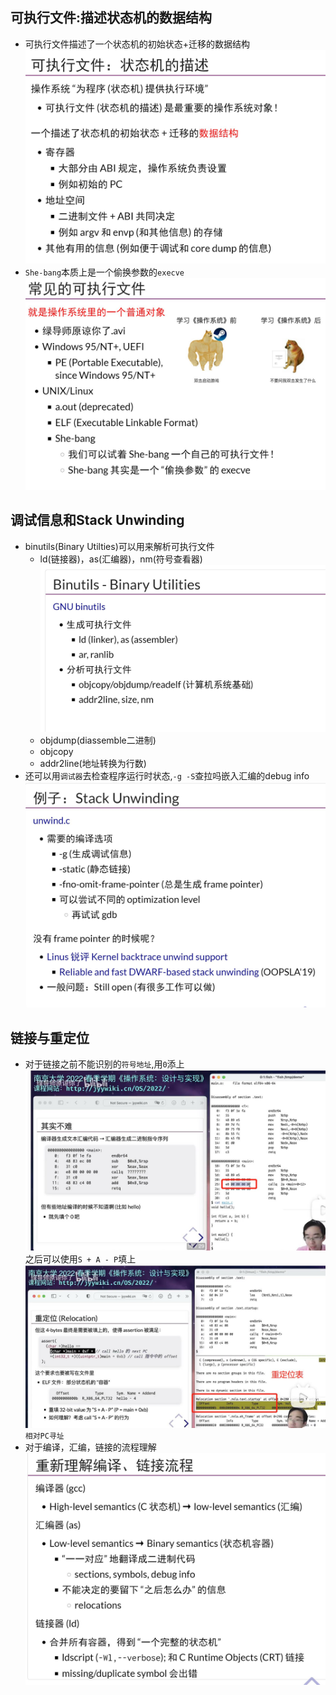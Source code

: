 ## 可执行文件:描述状态机的数据结构
- 可执行文件描述了一个状态机的初始状态+迁移的数据结构![](./executable.jpg)
- `She-bang`本质上是一个偷换参数的`execve`![](./she-bang.jpg)
## 调试信息和Stack Unwinding
- binutils(Binary Utilties)可以用来解析可执行文件
    - ld(链接器)，as(汇编器)，nm(符号查看器)![](./binutils.jpg)
    - objdump(diassemble二进制)
    - objcopy  
    - addr2line(地址转换为行数)
- 还可以用`调试器`去检查程序运行时状态,`-g -S`查拉吗嵌入汇编的debug info![](./unwind.jpg)
## 链接与重定位
- 对于链接之前不能识别的`符号地址`,用`0`添上![](./plt.jpg)之后可以使用`S + A - P`填上![](./reallocation.jpg)`相对PC寻址`
- 对于编译，汇编，链接的流程理解![](./gcc_as_ld.jpg)
